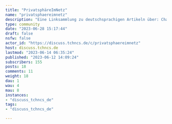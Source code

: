 ```yaml
---
title: "PrivatsphäreImNetz" 
name: "privatsphaereimnetz"
description: "Eine Linksammlung zu deutschsprachigen Artikeln über: Chatkontrolle (Umgehung von Verschlüsselung, Online-Ausweispflicht...), IP-Überwachung, DNS-Überwachung, biometrische Überwachung, Cloud-Überwachung, Fluggastdatensammlung, Gesundheitsdatensammlung, Staatstrojaner, Tracking, ... außerdem wahrscheinlich irgendwann das Abknallen von Brieftauben und andere Maßnahmen, die verhindern sollen, dass Menschen vertraulich kommunizieren können. Auch hier: https://social.anoxinon.de/@privatsphaereimnetz"
type: community
date: "2023-06-28 15:17:44"
draft: false
nsfw: false
actor_id: "https://discuss.tchncs.de/c/privatsphaereimnetz"
host: discuss.tchncs.de
lastmod: "2023-06-14 06:35:24"
published: "2023-06-12 14:09:24"
subscribers: 155
posts: 18
comments: 11
weight: 18
dau: 1
wau: 4
mau: 8
instances:
- "discuss_tchncs_de"
tags: 
- "discuss_tchncs_de"

---
```

